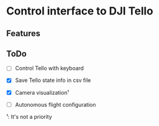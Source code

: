 # Control interface to DJI Tello

## Features

## ToDo
+ [ ] Control Tello with keyboard
+ [x] Save Tello state info in csv file
+ [x] Camera visualization¹
+ [ ] Autonomous flight configuration


¹: It's not a priority
